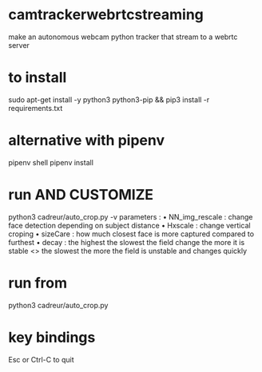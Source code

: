 # camtrackerwebrtcstreaming
make an autonomous webcam python tracker that stream to a webrtc server

# to install
sudo apt-get install -y python3 python3-pip && pip3 install -r requirements.txt
# alternative with pipenv
pipenv shell
pipenv install


# run AND CUSTOMIZE 
python3 cadreur/auto_crop.py -v
parameters :
• NN_img_rescale : change face detection depending on subject distance
• Hxscale : change vertical croping
• sizeCare : how much closest face is more captured compared to furthest 
• decay : the highest the slowest the field change the more it is stable <> the slowest the more the field is unstable and changes quickly 

# run from 
python3 cadreur/auto_crop.py


# key bindings
Esc or Ctrl-C to quit

